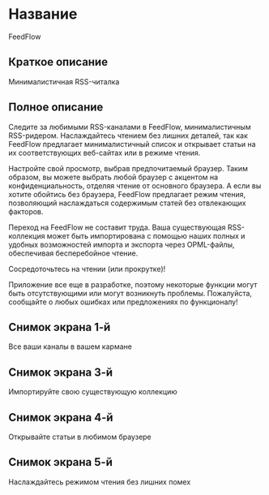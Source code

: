 # Название

FeedFlow

## Краткое описание

Минималистичная RSS-читалка

## Полное описание

Следите за любимыми RSS-каналами в FeedFlow, минималистичным RSS-ридером. Наслаждайтесь чтением без лишних деталей, так как FeedFlow предлагает минималистичный список и открывает статьи на их соответствующих веб-сайтах или в режиме чтения.

Настройте свой просмотр, выбрав предпочитаемый браузер. Таким образом, вы можете выбрать любой браузер с акцентом на конфиденциальность, отделяя чтение от основного браузера. А если вы хотите обойтись без браузера, FeedFlow предлагает режим чтения, позволяющий наслаждаться содержимым статей без отвлекающих факторов.

Переход на FeedFlow не составит труда. Ваша существующая RSS-коллекция может быть импортирована с помощью наших полных и удобных возможностей импорта и экспорта через OPML-файлы, обеспечивая бесперебойное чтение.

Сосредоточьтесь на чтении (или прокрутке)!

Приложение все еще в разработке, поэтому некоторые функции могут быть отсутствующими или могут возникнуть проблемы. Пожалуйста, сообщайте о любых ошибках или предложениях по функционалу!

## Снимок экрана 1-й

Все ваши каналы в вашем кармане

## Снимок экрана 3-й

Импортируйте свою существующую коллекцию

## Снимок экрана 4-й

Открывайте статьи в любимом браузере

## Снимок экрана 5-й

Наслаждайтесь режимом чтения без лишних помех
